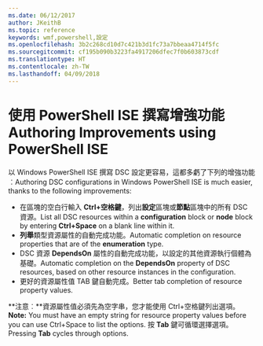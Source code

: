 ```yaml
---
ms.date: 06/12/2017
author: JKeithB
ms.topic: reference
keywords: wmf,powershell,設定
ms.openlocfilehash: 3b2c268cd10d7c421b3d1fc73a7bbeaa4714f5fc
ms.sourcegitcommit: cf195b090b3223fa4917206dfec7f0b603873cdf
ms.translationtype: HT
ms.contentlocale: zh-TW
ms.lasthandoff: 04/09/2018
---
```

# <a name="authoring-improvements-using-powershell-ise"></a><span data-ttu-id="f4904-102">使用 PowerShell ISE 撰寫增強功能</span><span class="sxs-lookup"><span data-stu-id="f4904-102">Authoring Improvements using PowerShell ISE</span></span>

<span data-ttu-id="f4904-103">以 Windows PowerShell ISE 撰寫 DSC 設定更容易，這都多虧了下列的增強功能︰</span><span class="sxs-lookup"><span data-stu-id="f4904-103">Authoring DSC configurations in Windows PowerShell ISE is much easier, thanks to the following improvements:</span></span>

- <span data-ttu-id="f4904-104">在區塊的空白行輸入 **Ctrl+空格鍵**，列出**設定**區塊或**節點**區塊中的所有 DSC 資源。</span><span class="sxs-lookup"><span data-stu-id="f4904-104">List all DSC resources within a **configuration** block or **node** block by entering **Ctrl+Space** on a blank line within it.</span></span>
- <span data-ttu-id="f4904-105">**列舉**類型資源屬性的自動完成功能。</span><span class="sxs-lookup"><span data-stu-id="f4904-105">Automatic completion on resource properties that are of the **enumeration** type.</span></span>
- <span data-ttu-id="f4904-106">DSC 資源 **DependsOn** 屬性的自動完成功能，以設定的其他資源執行個體為基礎。</span><span class="sxs-lookup"><span data-stu-id="f4904-106">Automatic completion on the **DependsOn** property of DSC resources, based on other resource instances in the configuration.</span></span>
- <span data-ttu-id="f4904-107">更好的資源屬性值 TAB 鍵自動完成。</span><span class="sxs-lookup"><span data-stu-id="f4904-107">Better tab completion of resource property values.</span></span>

<span data-ttu-id="f4904-108">**注意︰**資源屬性值必須先為空字串，您才能使用 Ctrl+空格鍵列出選項。</span><span class="sxs-lookup"><span data-stu-id="f4904-108">**Note:** You must have an empty string for resource property values before you can use Ctrl+Space to list the options.</span></span> <span data-ttu-id="f4904-109">按 **Tab** 鍵可循環選擇選項。</span><span class="sxs-lookup"><span data-stu-id="f4904-109">Pressing **Tab** cycles through options.</span></span>